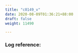 ```yaml
---
title: "c0149_v"
date: 2020-08-09T01:36:21+88:00
draft: false
weight: 11490

---
```


### Log reference: <no value>

```
